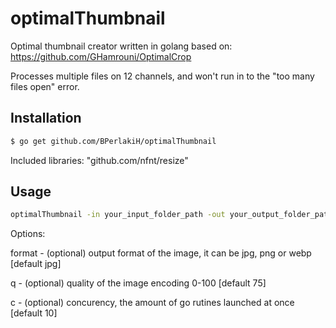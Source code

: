 # optimalThumbnail
Optimal thumbnail creator written in golang
based on:
https://github.com/GHamrouni/OptimalCrop

Processes multiple files on 12 channels, and won't run in to the "too many files open" error.


Installation
------------
```bash
$ go get github.com/BPerlakiH/optimalThumbnail
```

Included libraries:
"github.com/nfnt/resize"

Usage
-----

```bash
optimalThumbnail -in your_input_folder_path -out your_output_folder_path -width 154 -height 154 -format jpg -q 85 -c 50
```

Options:

format - (optional) output format of the image, it can be jpg, png or webp [default jpg]

q - (optional) quality of the image encoding 0-100 [default 75]

c - (optional) concurency, the amount of go rutines launched at once [default 10]
